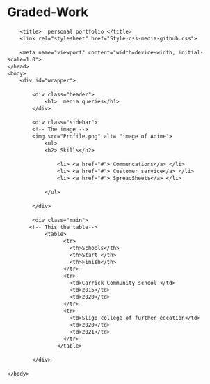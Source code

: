 # Graded-Work
<!DOCTYPE html>
<html lang "en">
    <head>
      
        <title>  personal portfolio </title>
        <link rel="stylesheet" href="Style-css-media-github.css">

        <meta name="viewport" content="width=device-width, initial-scale=1.0">
    </head>
    <body>
        <div id="wrapper">

            <div class="header">
                <h1>  media queries</h1>
            </div>

            <div class="sidebar">
			<!-- The image -->
			<img src="Profile.png" alt= "image of Anime">
                <ul>
				<h2> Skills</h2>
					
                    <li> <a href="#"> Communcations</a> </li>
                    <li> <a href="#"> Customer service</a> </li>
                    <li> <a href="#"> SpreadSheets</a> </li>
					
                </ul>

            </div>

            <div class="main">
           <!-- This the table--> 
                <table>
					  <tr>
						<th>Schools</th>
						<th>Start </th>
						<th>Finish</th>
					  </tr>
					  <tr>
						<td>Carrick Community school </td>
						<td>2015</td>
						<td>2020</td>
					  </tr>
					  <tr>
						<td>Sligo college of further edcation</td>
						<td>2020</td>
						<td>2021</td>
					  </tr>
					</table>

            </div>

    </body>
</html>
